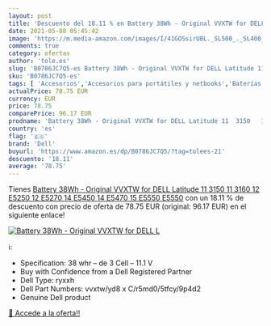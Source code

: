 ```yaml
---
layout: post
title: 'Descuento del 18.11 % en Battery 38Wh - Original VVXTW for DELL L'
date: 2021-05-08 05:45:42
image: 'https://m.media-amazon.com/images/I/41GOSsirUBL._SL500_._SL400_.jpg'
comments: true
category: ofertas
author: 'tole.es'
slug: 'B0786JC7Q5-es Battery 38Wh - Original VVXTW for DELL Latitude 11 3150 11...'
sku: 'B0786JC7Q5-es'
tags: [ 'Accesorios','Accesorios para portátiles y netbooks','Baterías para portátiles y netbooks','Informática','dell', ]
actualPrice: 78.75 EUR
currency: EUR
price: 78.75
comparePrice: 96.17 EUR
prodname: 'Battery 38Wh - Original VVXTW for DELL Latitude 11  3150   11  3160   12  E5250   12  E5270   14  E5450   14  E5470   15  E5550   E5550'
country: 'es'
flag: '🇪🇸'
brand: 'Dell'
buyurl: 'https://www.amazon.es/dp/B0786JC7Q5/?tag=tolees-21'
descuento: '18.11'
average: '78.75'
---
```


Tienes [Battery 38Wh - Original VVXTW for DELL Latitude 11  3150   11  3160   12  E5250   12  E5270   14  E5450   14  E5470   15  E5550   E5550](https://www.amazon.es/dp/B0786JC7Q5/?tag=tolees-21) con un 18.11 % de descuento con precio de oferta de 78.75 EUR (original: 96.17 EUR) en el siguiente enlace!

[![Battery 38Wh - Original VVXTW for DELL L](https://m.media-amazon.com/images/I/41GOSsirUBL._SL500_._SL400_.jpg)](https://www.amazon.es/dp/B0786JC7Q5/?tag=tolees-21)

ℹ️:

- Specification: 38 whr – de 3 Cell – 11.1 V
- Buy with Confidence from a Dell Registered Partner
- Dell Type: ryxxh
- Dell Part Numbers: vvxtw/yd8 x C/r5md0/5tfcy/9p4d2
- Genuine Dell product

[🛒 Accede a la oferta!!](https://www.amazon.es/dp/B0786JC7Q5/?tag=tolees-21)

